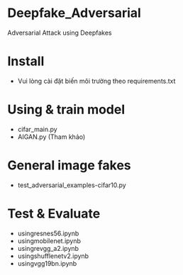 # Deepfake_Adversarial
Adversarial Attack using Deepfakes
# Install
  - Vui lòng cài đặt biến môi trường theo requirements.txt
# Using & train model
  - cifar_main.py
  - AIGAN.py (Tham khảo)
# General image fakes
  - test_adversarial_examples-cifar10.py
# Test & Evaluate
  - usingresnes56.ipynb
  - usingmobilenet.ipynb
  - usingrevgg_a2.ipynb
  - usingshufflenetv2.ipynb
  - usingvgg19bn.ipynb
